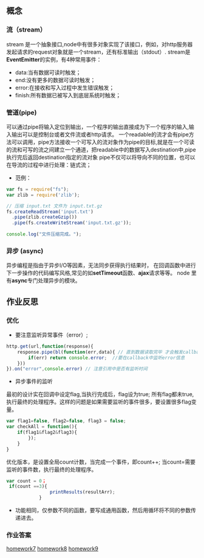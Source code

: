 ## 概念 
### 流（stream）
stream 是一个抽象接口,node中有很多对象实现了该接口，例如，对http服务器发起请求的request对象就是一个stream，还有标准输出（stdout）.
stream是**EventEmitter**的实例，有4种常用事件：
- data:当有数据可读时触发；
- end:没有更多的数据可读时触发；
- error:在接收和写入过程中发生错误触发；
- finish:所有数据已被写入到底层系统时触发；

### 管道(pipe)
可以通过pipe将输入定位到输出，一个程序的输出直接成为下一个程序的输入,输入输出可以是控制台或者文件流或者http请求。
一个readable的流才会有pipe方法可以调用，pipe方法接收一个可写入的流对象作为pipe的目标,就是在一个可读的流和可写的流之间建立一个通道，把readable中的数据写入destination中,pipe执行完后返回destination指定的流对象
pipe不仅可以将导向不同的位置，也可以在导流的过程中进行处理：链式流；
- 范例：
```javascript
var fs = require("fs");
var zlib = require('zlib');

// 压缩 input.txt 文件为 input.txt.gz
fs.createReadStream('input.txt')
  .pipe(zlib.createGzip())
  .pipe(fs.createWriteStream('input.txt.gz'));
  
console.log("文件压缩完成。");
```
### 异步 (async)
异步编程是指由于异步I/O等因素，无法同步获得执行结果时， 在回调函数中进行下一步操作的代码编写风格,常见的如**setTimeout**函数、**ajax**请求等等。
node 里有**async**专门处理异步的模块。


## 作业反思
### 优化
- 要注意监听异常事件（error）;
```javascript
http.get(url,function(response){
    response.pipe(bl(function(err,data){ // 直到数据读取完毕 才会触发callback
        if(err) return console.error;  //要在callback中监听error信息
    }))   
}).on("error",console.error) // 注意引用中是否有监听时间
```
- 异步事件的监听

最初的设计实在回调中设定flag,当执行完成后，flag设为true;
所有flag都未true,执行最终的处理程序。这样的问题是如果需要监听的事件很多，要设置很多flag变量。
```javascript
var flag1=false, flag2=false, flag3 = false;
var checkAll = function(){
    if(flag1&flag2&flag3){
        });
    }
}
```
优化版本，是设置全局count计数，当完成一个事件，即count++;
当count=需要监听的事件数，执行最终的处理程序。
```javascript
var count = 0；
 if(count ==3){
                printResults(resultArr);
            }
```

- 功能相同，仅参数不同的函数，要写成通用函数，然后用循环将不同的参数传递进去。

### 作业答案
[homework7](https://github.com/siqiyaoyao/learnyounodePractice/blob/master/exercise7/http.js)
[homework8](https://github.com/siqiyaoyao/learnyounodePractice/blob/master/exercise7/exercise8.js)
[homework9](https://github.com/siqiyaoyao/learnyounodePractice/blob/master/exercise7/e9re.js)
